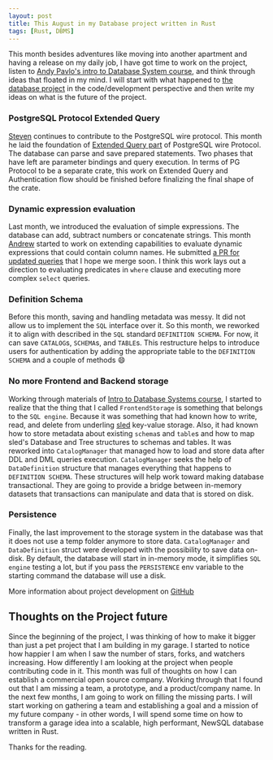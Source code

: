 ```yaml
---
layout: post
title: This August in my Database project written in Rust
tags: [Rust, DBMS]
---
```


This month besides adventures like moving into another apartment and having a release on my daily job, I have got time to work on the project, listen to [Andy Pavlo's intro to Database System course](https://www.youtube.com/watch?v=oeYBdghaIjc&list=PLSE8ODhjZXjbohkNBWQs_otTrBTrjyohi), and think through ideas that floated in my mind. I will start with what happened to [the database project](https://github.com/alex-dukhno/database) in the code/development perspective and then write my ideas on what is the future of the project.

### PostgreSQL Protocol Extended Query

[Steven](https://github.com/silathdiir) continues to contribute to the PostgreSQL wire protocol. This month he laid the foundation of [Extended Query part](https://www.postgresql.org/docs/current/protocol-flow.html#PROTOCOL-FLOW-EXT-QUERY) of PostgreSQL wire Protocol. The database can parse and save prepared statements. Two phases that have left are parameter bindings and query execution. In terms of PG Protocol to be a separate crate, this work on Extended Query and Authentication flow should be finished before finalizing the final shape of the crate.

### Dynamic expression evaluation

Last month, we introduced the evaluation of simple expressions. The database can add, subtract numbers or concatenate strings. This month [Andrew](https://github.com/AndrewBregger) started to work on extending capabilities to evaluate dynamic expressions that could contain column names. He submitted [a PR for updated queries](https://github.com/alex-dukhno/database/pull/258) that I hope we merge soon. I think this work lays out a direction to evaluating predicates in `where` clause and executing more complex `select` queries.

### Definition Schema

Before this month, saving and handling metadata was messy. It did not allow us to implement the `SQL` interface over it. So this month, we reworked it to align with described in the `SQL` standard `DEFINITION SCHEMA`. For now, it can save `CATALOG`s, `SCHEMA`s, and `TABLE`s. This restructure helps to introduce users for authentication by adding the appropriate table to the `DEFINITION SCHEMA` and a couple of methods :smile:

### No more Frontend and Backend storage

Working through materials of [Intro to Database Systems course](https://15445.courses.cs.cmu.edu/fall2019/schedule.html), I started to realize that the thing that I called `FrontendStorage` is something that belongs to the `SQL engine`. Because it was something that had known how to write, read, and delete from underling [sled](https://github.com/spacejam/sled) key-value storage. Also, it had known how to store metadata about existing `schema`s and `table`s and how to map sled's Database and Tree structures to schemas and tables. It was reworked into `CatalogManager` that managed how to load and store data after DDL and DML queries execution. `CatalogManager` seeks the help of `DataDefinition` structure that manages everything that happens to `DEFINITION SCHEMA`. These structures will help work toward making database transactional. They are going to provide a bridge between in-memory datasets that transactions can manipulate and data that is stored on disk.

### Persistence

Finally, the last improvement to the storage system in the database was that it does not use a temp folder anymore to store data. `CatalogManager` and `DataDefinition` struct were developed with the possibility to save data on-disk. By default, the database will start in in-memory mode, it simplifies `SQL engine` testing a lot, but if you pass the `PERSISTENCE` env variable to the starting command the database will use a disk.

More information about project development on [GitHub](https://github.com/alex-dukhno/database)

## Thoughts on the Project future

Since the beginning of the project, I was thinking of how to make it bigger than just a pet project that I am building in my garage. I started to notice how happier I am when I saw the number of stars, forks, and watchers increasing. How differently I am looking at the project when people contributing code in it. This month was full of thoughts on how I can establish a commercial open source company. Working through that I found out that I am missing a team, a prototype, and a product/company name. In the next few months, I am going to work on filling the missing parts. I will start working on gathering a team and establishing a goal and a mission of my future company - in other words, I will spend some time on how to transform a garage idea into a scalable, high performant, NewSQL database written in Rust.

Thanks for the reading.
